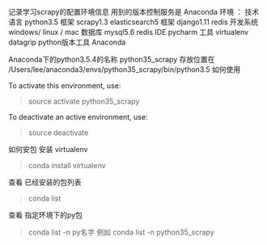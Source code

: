 记录学习scrapy的配置环境信息
用到的版本控制服务是 Anaconda
环境 ：
技术语言 python3.5
框架 scrapy1.3 elasticsearch5
框架 django1.11 redis
开发系统 windows/ linux / mac
数据库 mysql5.6 redis
IDE pycharm
工具 virtualenv datagrip
python版本工具 Anaconda

Anaconda下的python3.5.4的名称 python35_scrapy
存放位置在 /Users/lee/anaconda3/envs/python35_scrapy/bin/python3.5
如何使用

To activate this environment, use:

> source activate python35_scrapy

To deactivate an active environment, use:

> source deactivate

如何安包
安装 virtualenv
> conda install virtualenv

查看 已经安装的包列表
> conda list

查看 指定环境下的py包
>   conda list -n py名字
例如 conda list -n python35_scrapy
